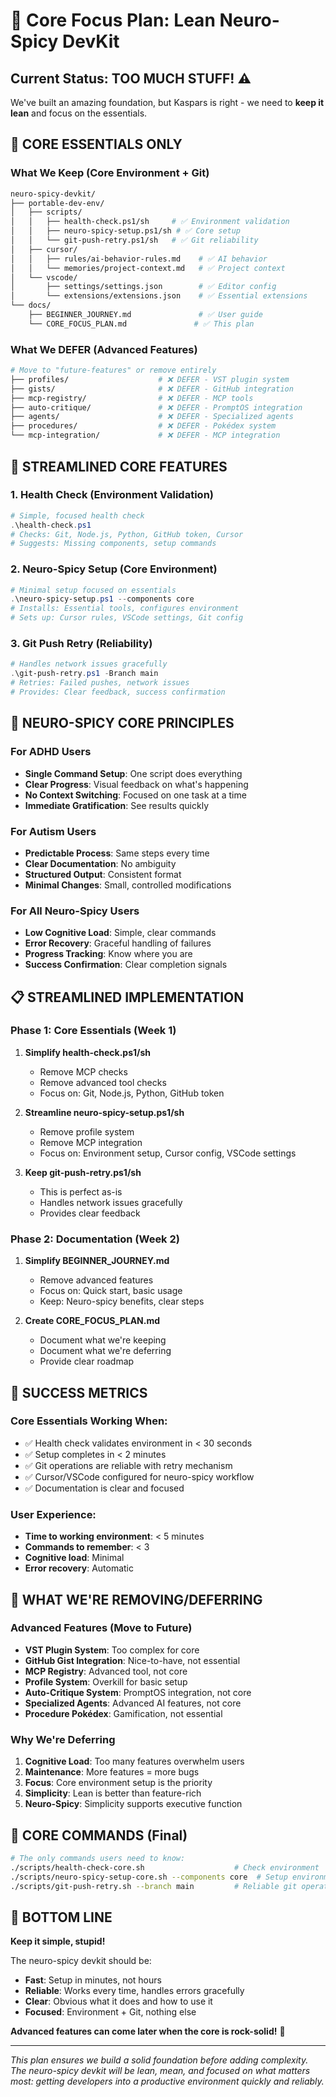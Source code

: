 # 🎯 Core Focus Plan: Lean Neuro-Spicy DevKit

## **Current Status: TOO MUCH STUFF!** ⚠️

We've built an amazing foundation, but Kaspars is right - we need to **keep it lean** and focus on the essentials.

## **🎯 CORE ESSENTIALS ONLY**

### **What We Keep (Core Environment + Git)**
```bash
neuro-spicy-devkit/
├── portable-dev-env/
│   ├── scripts/
│   │   ├── health-check.ps1/sh     # ✅ Environment validation
│   │   ├── neuro-spicy-setup.ps1/sh # ✅ Core setup
│   │   └── git-push-retry.ps1/sh   # ✅ Git reliability
│   ├── cursor/
│   │   ├── rules/ai-behavior-rules.md    # ✅ AI behavior
│   │   └── memories/project-context.md   # ✅ Project context
│   └── vscode/
│       ├── settings/settings.json        # ✅ Editor config
│       └── extensions/extensions.json    # ✅ Essential extensions
└── docs/
    ├── BEGINNER_JOURNEY.md               # ✅ User guide
    └── CORE_FOCUS_PLAN.md               # ✅ This plan
```

### **What We DEFER (Advanced Features)**
```bash
# Move to "future-features" or remove entirely
├── profiles/                    # ❌ DEFER - VST plugin system
├── gists/                       # ❌ DEFER - GitHub integration
├── mcp-registry/                # ❌ DEFER - MCP tools
├── auto-critique/               # ❌ DEFER - PromptOS integration
├── agents/                      # ❌ DEFER - Specialized agents
├── procedures/                  # ❌ DEFER - Pokédex system
└── mcp-integration/             # ❌ DEFER - MCP integration
```

## **🚀 STREAMLINED CORE FEATURES**

### **1. Health Check (Environment Validation)**
```powershell
# Simple, focused health check
.\health-check.ps1
# Checks: Git, Node.js, Python, GitHub token, Cursor
# Suggests: Missing components, setup commands
```

### **2. Neuro-Spicy Setup (Core Environment)**
```powershell
# Minimal setup focused on essentials
.\neuro-spicy-setup.ps1 --components core
# Installs: Essential tools, configures environment
# Sets up: Cursor rules, VSCode settings, Git config
```

### **3. Git Push Retry (Reliability)**
```powershell
# Handles network issues gracefully
.\git-push-retry.ps1 -Branch main
# Retries: Failed pushes, network issues
# Provides: Clear feedback, success confirmation
```

## **🧠 NEURO-SPICY CORE PRINCIPLES**

### **For ADHD Users**
- **Single Command Setup**: One script does everything
- **Clear Progress**: Visual feedback on what's happening
- **No Context Switching**: Focused on one task at a time
- **Immediate Gratification**: See results quickly

### **For Autism Users**
- **Predictable Process**: Same steps every time
- **Clear Documentation**: No ambiguity
- **Structured Output**: Consistent format
- **Minimal Changes**: Small, controlled modifications

### **For All Neuro-Spicy Users**
- **Low Cognitive Load**: Simple, clear commands
- **Error Recovery**: Graceful handling of failures
- **Progress Tracking**: Know where you are
- **Success Confirmation**: Clear completion signals

## **📋 STREAMLINED IMPLEMENTATION**

### **Phase 1: Core Essentials (Week 1)**
1. **Simplify health-check.ps1/sh**
   - Remove MCP checks
   - Remove advanced tool checks
   - Focus on: Git, Node.js, Python, GitHub token

2. **Streamline neuro-spicy-setup.ps1/sh**
   - Remove profile system
   - Remove MCP integration
   - Focus on: Environment setup, Cursor config, VSCode settings

3. **Keep git-push-retry.ps1/sh**
   - This is perfect as-is
   - Handles network issues gracefully
   - Provides clear feedback

### **Phase 2: Documentation (Week 2)**
1. **Simplify BEGINNER_JOURNEY.md**
   - Remove advanced features
   - Focus on: Quick start, basic usage
   - Keep: Neuro-spicy benefits, clear steps

2. **Create CORE_FOCUS_PLAN.md**
   - Document what we're keeping
   - Document what we're deferring
   - Provide clear roadmap

## **🎯 SUCCESS METRICS**

### **Core Essentials Working When:**
- ✅ Health check validates environment in < 30 seconds
- ✅ Setup completes in < 2 minutes
- ✅ Git operations are reliable with retry mechanism
- ✅ Cursor/VSCode configured for neuro-spicy workflow
- ✅ Documentation is clear and focused

### **User Experience:**
- **Time to working environment**: < 5 minutes
- **Commands to remember**: < 3
- **Cognitive load**: Minimal
- **Error recovery**: Automatic

## **🚨 WHAT WE'RE REMOVING/DEFERRING**

### **Advanced Features (Move to Future)**
- **VST Plugin System**: Too complex for core
- **GitHub Gist Integration**: Nice-to-have, not essential
- **MCP Registry**: Advanced tool, not core
- **Profile System**: Overkill for basic setup
- **Auto-Critique System**: PromptOS integration, not core
- **Specialized Agents**: Advanced AI features, not core
- **Procedure Pokédex**: Gamification, not essential

### **Why We're Deferring**
1. **Cognitive Load**: Too many features overwhelm users
2. **Maintenance**: More features = more bugs
3. **Focus**: Core environment setup is the priority
4. **Simplicity**: Lean is better than feature-rich
5. **Neuro-Spicy**: Simplicity supports executive function

## **🎯 CORE COMMANDS (Final)**

```bash
# The only commands users need to know:
./scripts/health-check-core.sh                    # Check environment
./scripts/neuro-spicy-setup-core.sh --components core  # Setup environment
./scripts/git-push-retry.sh --branch main         # Reliable git operations
```

## **🚀 BOTTOM LINE**

**Keep it simple, stupid!** 

The neuro-spicy devkit should be:
- **Fast**: Setup in minutes, not hours
- **Reliable**: Works every time, handles errors gracefully
- **Clear**: Obvious what it does and how to use it
- **Focused**: Environment + Git, nothing else

**Advanced features can come later when the core is rock-solid!** 🎯

---

*This plan ensures we build a solid foundation before adding complexity. The neuro-spicy devkit will be lean, mean, and focused on what matters most: getting developers into a productive environment quickly and reliably.*
